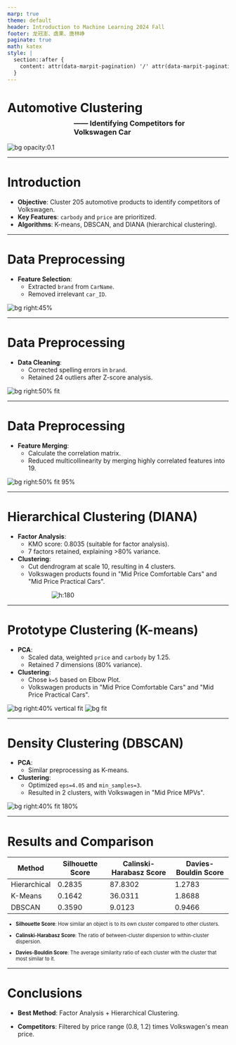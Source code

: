 ```yaml
---
marp: true
theme: default
header: Introduction to Machine Learning 2024 Fall
footer: 龙冠澎、虞果、唐林峥
paginate: true
math: katex
style: |
  section::after {
    content: attr(data-marpit-pagination) '/' attr(data-marpit-pagination-total);
  }
---
```


# Automotive Clustering

<div style="margin-left: 30%; margin-top: -3%">

### —— Identifying Competitors for Volkswagen Car

</div>

![bg opacity:0.1](image/slides/volkswagen.jpg)

---

# Introduction

- **Objective**: Cluster 205 automotive products to identify competitors of Volkswagen.
- **Key Features**: `carbody` and `price` are prioritized.
- **Algorithms**: K-means, DBSCAN, and DIANA (hierarchical clustering).


---

# Data Preprocessing

- **Feature Selection**:
  - Extracted `brand` from `CarName`.
  - Removed irrelevant `car_ID`.

![bg right:45% ](image/slides/datainfo.png)

---

# Data Preprocessing

- **Data Cleaning**:
  - Corrected spelling errors in `brand`.
  - Retained 24 outliers after Z-score analysis.

![bg right:50% fit](image/slides/z-socre-dist.png)

---

# Data Preprocessing

- **Feature Merging**:
  - Calculate the correlation matrix.
  - Reduced multicollinearity by merging highly correlated features into 19.

![bg right:50% fit 95%](image/slides/cor-matrix.png)


---

# Hierarchical Clustering (DIANA)

- **Factor Analysis**:
  - KMO score: 0.8035 (suitable for factor analysis).
  - 7 factors retained, explaining >80\% variance.
- **Clustering**:
  - Cut dendrogram at scale 10, resulting in 4 clusters.
  - Volkswagen products found in "Mid Price Comfortable Cars" and "Mid Price Practical Cars".


<div style="margin-left:20%">

![h:180](image/slides/dendrograph.png)

</div>


---

# Prototype Clustering (K-means)

- **PCA**:
  - Scaled data, weighted `price` and `carbody` by 1.25.
  - Retained 7 dimensions (80% variance).
- **Clustering**:
  - Chose `k=5` based on Elbow Plot.
  - Volkswagen products in "Mid Price Comfortable Cars" and "Mid Price Practical Cars".

![bg right:40% vertical fit](image/slides/elbow.png)
![bg fit](image/slides/kmeans.png)

---

# Density Clustering (DBSCAN)

- **PCA**:
  - Similar preprocessing as K-means.
- **Clustering**:
  - Optimized `eps=4.05` and `min_samples=3`.
  - Resulted in 2 clusters, with Volkswagen in "Mid Price MPVs".

![bg right:40% fit 180%](image/slides/dbscan.png)

---

# Results and Comparison

| **Method**         | **Silhouette Score** | **Calinski-Harabasz Score** | **Davies-Bouldin Score** |
|---------------------|----------------------|-----------------------------|--------------------------|
| Hierarchical        | 0.2835               | 87.8302                     | 1.2783                   |
| K-Means             | 0.1642               | 36.0311                     | 1.8688                   |
| DBSCAN              | 0.3590               | 9.0123                      | 0.9466                   |


<div style="font-size: 0.8em;">

- **Silhouette Score**: How similar an object is to its own cluster compared to other clusters.

- **Calinski-Harabasz Score**: The ratio of between-cluster dispersion to within-cluster dispersion. 

- **Davies-Bouldin Score**: The average similarity ratio of each cluster with the cluster that most similar to it.

</div>

---

# Conclusions

- **Best Method**: Factor Analysis + Hierarchical Clustering.

- **Competitors**: Filtered by price range (0.8, 1.2) times Volkswagen's mean price.
